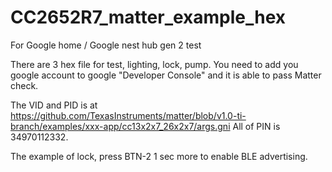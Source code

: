 # CC2652R7_matter_example_hex
For Google home / Google nest hub gen 2 test

There are 3 hex file for test, lighting, lock, pump.
You need to add you google account to google "Developer Console" and it is able to pass Matter check.

The VID and PID is at https://github.com/TexasInstruments/matter/blob/v1.0-ti-branch/examples/xxx-app/cc13x2x7_26x2x7/args.gni
All of PIN is  34970112332.

The example of lock, press BTN-2 1 sec more to enable BLE advertising.
